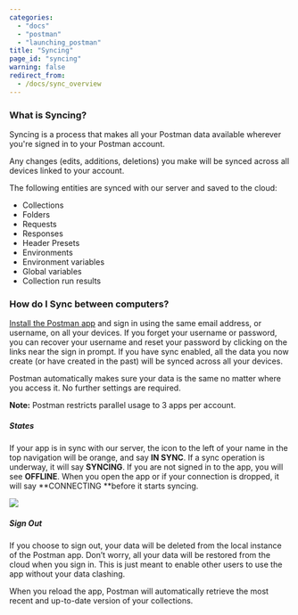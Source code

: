 ```yaml
---
categories: 
  - "docs"
  - "postman"
  - "launching_postman"
title: "Syncing"
page_id: "syncing"
warning: false
redirect_from:
  - /docs/sync_overview
---
```


### What is Syncing?

Syncing is a process that makes all your Postman data available wherever you're signed in to your Postman account.

Any changes (edits, additions, deletions) you make will be synced across all devices linked to your account.

The following entities are synced with our server and saved to the cloud:

   *   Collections
   *   Folders
   *   Requests
   *   Responses
   *   Header Presets
   *   Environments
   *   Environment variables
   *   Global variables
   *   Collection run results

### How do I Sync between computers?

[Install the Postman app](https://getpostman.com/apps) and sign in using the same email address, or username, on all your devices. If you forget your username or password, you can recover your username and reset your password by clicking on the links near the sign in prompt. If you have sync enabled, all the data you now create (or have created in the past) will be synced across all your devices.

Postman automatically makes sure your data is the same no matter where you access it. No further settings are required.

**Note:** Postman restricts parallel usage to 3 apps per account.

##### **States**

If your app is in sync with our server, the icon to the left of your name in the top navigation will be orange, and say **IN SYNC**. If a sync operation is underway, it will say **SYNCING**. If you are not signed in to the app, you will see **OFFLINE**. When you open the app or if your connection is dropped, it will say **CONNECTING **before it starts syncing.

![](https://s3.amazonaws.com/postman-static-getpostman-com/postman-docs/58537162.png)

##### **Sign Out**

If you choose to sign out, your data will be deleted from the local instance of the Postman app. Don’t worry, all your data will be restored from the cloud when you sign in. This is just meant to enable other users to use the app without your data clashing.

When you reload the app, Postman will automatically retrieve the most recent and up-to-date version of your collections.
